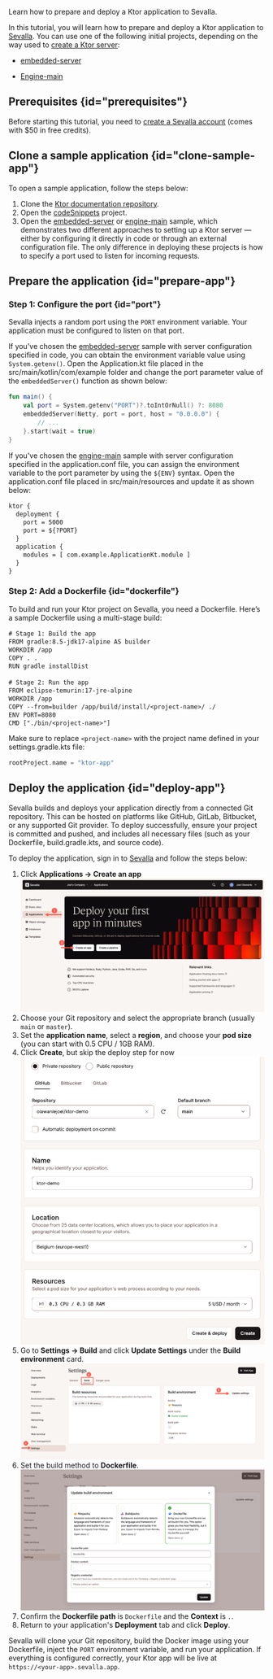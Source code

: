 [//]: # (title: Sevalla)

<show-structure for="chapter" depth="2"/>

<link-summary>Learn how to prepare and deploy a Ktor application to Sevalla.</link-summary>

In this tutorial, you will learn how to prepare and deploy a Ktor application to [Sevalla](https://sevalla.com/). You can use one of the following initial projects, depending on the way used to [create a Ktor server](server-create-and-configure.topic):

* [embedded-server](https://github.com/ktorio/ktor-documentation/tree/%ktor_version%/codeSnippets/snippets/embedded-server)

* [Engine-main](https://github.com/ktorio/ktor-documentation/tree/%ktor_version%/codeSnippets/snippets/engine-main)

## Prerequisites {id="prerequisites"}

Before starting this tutorial, you need to [create a Sevalla account](https://sevalla.com) (comes with $50 in free credits).

## Clone a sample application {id="clone-sample-app"}

To open a sample application, follow the steps below:

1. Clone the [Ktor documentation repository](https://github.com/ktorio/ktor-documentation).
2. Open the [codeSnippets](https://github.com/ktorio/ktor-documentation/tree/%ktor_version%/codeSnippets) project.
3. Open the [embedded-server](https://github.com/ktorio/ktor-documentation/tree/%ktor_version%/codeSnippets/snippets/embedded-server) or [engine-main](https://github.com/ktorio/ktor-documentation/tree/%ktor_version%/codeSnippets/snippets/engine-main) sample, which demonstrates two different approaches to setting up a Ktor server — either by configuring it directly in code or through an external configuration file. The only difference in deploying these projects is how to specify a port used to listen for incoming requests.

## Prepare the application {id="prepare-app"}

### Step 1: Configure the port {id="port"}

Sevalla injects a random port using the `PORT` environment variable. Your application must be configured to listen on that port.

If you've chosen the [embedded-server](https://github.com/ktorio/ktor-documentation/tree/%ktor_version%/codeSnippets/snippets/embedded-server) sample with server configuration specified in code, you can obtain the environment variable value using `System.getenv()`. Open the <path>Application.kt</path> file placed in the <path>src/main/kotlin/com/example</path> folder and change the port parameter value of the `embeddedServer()` function as shown below:

```kotlin
fun main() {
    val port = System.getenv("PORT")?.toIntOrNull() ?: 8080
    embeddedServer(Netty, port = port, host = "0.0.0.0") {
        // ...
    }.start(wait = true)
}
```

If you've chosen the [engine-main](https://github.com/ktorio/ktor-documentation/tree/%ktor_version%/codeSnippets/snippets/engine-main) sample with server configuration specified in the <path>application.conf</path> file, you can assign the environment variable to the port parameter by using the `${ENV}` syntax. Open the <path>application.conf</path> file placed in <path>src/main/resources</path> and update it as shown below:

```hocon
ktor {
  deployment {
    port = 5000
    port = ${?PORT}
  }
  application {
    modules = [ com.example.ApplicationKt.module ]
  }
}
```

### Step 2: Add a Dockerfile {id="dockerfile"}

To build and run your Ktor project on Sevalla, you need a Dockerfile. Here’s a sample Dockerfile using a multi-stage build:

```docker
# Stage 1: Build the app
FROM gradle:8.5-jdk17-alpine AS builder
WORKDIR /app
COPY . .
RUN gradle installDist

# Stage 2: Run the app
FROM eclipse-temurin:17-jre-alpine
WORKDIR /app
COPY --from=builder /app/build/install/<project-name>/ ./
ENV PORT=8080
CMD ["./bin/<project-name>"]
```

Make sure to replace `<project-name>` with the project name defined in your <path>settings.gradle.kts</path> file:

```kotlin
rootProject.name = "ktor-app"
```

## Deploy the application {id="deploy-app"}

Sevalla builds and deploys your application directly from a connected Git repository. This can be hosted on platforms like GitHub, GitLab, Bitbucket, or any supported Git provider. To deploy successfully, ensure your project is committed and pushed, and includes all necessary files (such as your Dockerfile, <path>build.gradle.kts</path>, and source code).

To deploy the application, sign in to [Sevalla](https://sevalla.com/) and follow the steps below:

1. Click **Applications -> Create an app**
  ![Sevalla add app](../images/sevalla-add-app.jpg)
2. Choose your Git repository and select the appropriate branch (usually `main` or `master`).
3. Set the **application name**, select a **region**, and choose your **pod size** (you can start with 0.5 CPU / 1GB RAM).
4. Click **Create**, but skip the deploy step for now  
  ![Sevalla create app](../images/sevalla-deployment-create-app.png)
5. Go to **Settings -> Build** and click **Update Settings** under the **Build environment** card.  
  ![Sevalla update build settings](../images/sevalla-deployment-update-build-settings.png)
6. Set the build method to **Dockerfile**.
  ![Sevalla Dockerfile settings](../images/sevalla-deployment-docker-settings.png)
7. Confirm the **Dockerfile path** is `Dockerfile` and the **Context** is `.`.
8. Return to your application's **Deployment** tab and click **Deploy**.

Sevalla will clone your Git repository, build the Docker image using your Dockerfile, inject the `PORT` environment variable, and run your application. If everything is configured correctly, your Ktor app will be live at `https://<your-app>.sevalla.app`.